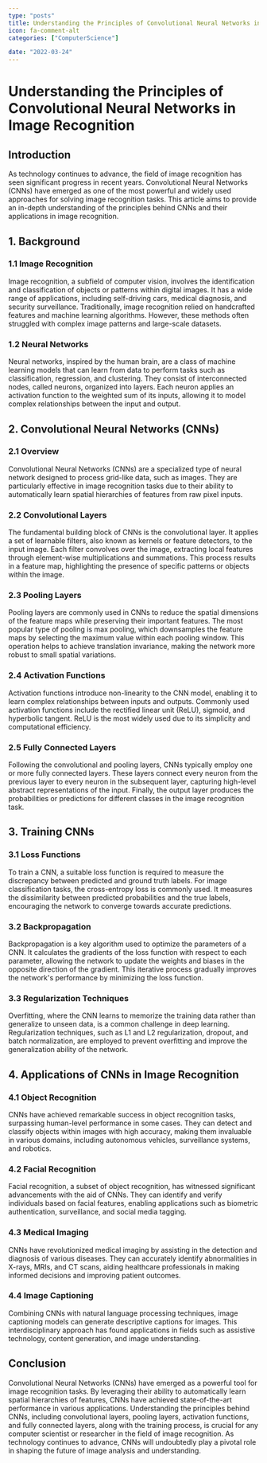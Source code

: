 ```yaml
---
type: "posts"
title: Understanding the Principles of Convolutional Neural Networks in Image Recognition
icon: fa-comment-alt
categories: ["ComputerScience"]

date: "2022-03-24"
---
```




# Understanding the Principles of Convolutional Neural Networks in Image Recognition

## Introduction

As technology continues to advance, the field of image recognition has seen significant progress in recent years. Convolutional Neural Networks (CNNs) have emerged as one of the most powerful and widely used approaches for solving image recognition tasks. This article aims to provide an in-depth understanding of the principles behind CNNs and their applications in image recognition.

## 1. Background

### 1.1 Image Recognition

Image recognition, a subfield of computer vision, involves the identification and classification of objects or patterns within digital images. It has a wide range of applications, including self-driving cars, medical diagnosis, and security surveillance. Traditionally, image recognition relied on handcrafted features and machine learning algorithms. However, these methods often struggled with complex image patterns and large-scale datasets.

### 1.2 Neural Networks

Neural networks, inspired by the human brain, are a class of machine learning models that can learn from data to perform tasks such as classification, regression, and clustering. They consist of interconnected nodes, called neurons, organized into layers. Each neuron applies an activation function to the weighted sum of its inputs, allowing it to model complex relationships between the input and output.

## 2. Convolutional Neural Networks (CNNs)

### 2.1 Overview

Convolutional Neural Networks (CNNs) are a specialized type of neural network designed to process grid-like data, such as images. They are particularly effective in image recognition tasks due to their ability to automatically learn spatial hierarchies of features from raw pixel inputs.

### 2.2 Convolutional Layers

The fundamental building block of CNNs is the convolutional layer. It applies a set of learnable filters, also known as kernels or feature detectors, to the input image. Each filter convolves over the image, extracting local features through element-wise multiplications and summations. This process results in a feature map, highlighting the presence of specific patterns or objects within the image.

### 2.3 Pooling Layers

Pooling layers are commonly used in CNNs to reduce the spatial dimensions of the feature maps while preserving their important features. The most popular type of pooling is max pooling, which downsamples the feature maps by selecting the maximum value within each pooling window. This operation helps to achieve translation invariance, making the network more robust to small spatial variations.

### 2.4 Activation Functions

Activation functions introduce non-linearity to the CNN model, enabling it to learn complex relationships between inputs and outputs. Commonly used activation functions include the rectified linear unit (ReLU), sigmoid, and hyperbolic tangent. ReLU is the most widely used due to its simplicity and computational efficiency.

### 2.5 Fully Connected Layers

Following the convolutional and pooling layers, CNNs typically employ one or more fully connected layers. These layers connect every neuron from the previous layer to every neuron in the subsequent layer, capturing high-level abstract representations of the input. Finally, the output layer produces the probabilities or predictions for different classes in the image recognition task.

## 3. Training CNNs

### 3.1 Loss Functions

To train a CNN, a suitable loss function is required to measure the discrepancy between predicted and ground truth labels. For image classification tasks, the cross-entropy loss is commonly used. It measures the dissimilarity between predicted probabilities and the true labels, encouraging the network to converge towards accurate predictions.

### 3.2 Backpropagation

Backpropagation is a key algorithm used to optimize the parameters of a CNN. It calculates the gradients of the loss function with respect to each parameter, allowing the network to update the weights and biases in the opposite direction of the gradient. This iterative process gradually improves the network's performance by minimizing the loss function.

### 3.3 Regularization Techniques

Overfitting, where the CNN learns to memorize the training data rather than generalize to unseen data, is a common challenge in deep learning. Regularization techniques, such as L1 and L2 regularization, dropout, and batch normalization, are employed to prevent overfitting and improve the generalization ability of the network.

## 4. Applications of CNNs in Image Recognition

### 4.1 Object Recognition

CNNs have achieved remarkable success in object recognition tasks, surpassing human-level performance in some cases. They can detect and classify objects within images with high accuracy, making them invaluable in various domains, including autonomous vehicles, surveillance systems, and robotics.

### 4.2 Facial Recognition

Facial recognition, a subset of object recognition, has witnessed significant advancements with the aid of CNNs. They can identify and verify individuals based on facial features, enabling applications such as biometric authentication, surveillance, and social media tagging.

### 4.3 Medical Imaging

CNNs have revolutionized medical imaging by assisting in the detection and diagnosis of various diseases. They can accurately identify abnormalities in X-rays, MRIs, and CT scans, aiding healthcare professionals in making informed decisions and improving patient outcomes.

### 4.4 Image Captioning

Combining CNNs with natural language processing techniques, image captioning models can generate descriptive captions for images. This interdisciplinary approach has found applications in fields such as assistive technology, content generation, and image understanding.

## Conclusion

Convolutional Neural Networks (CNNs) have emerged as a powerful tool for image recognition tasks. By leveraging their ability to automatically learn spatial hierarchies of features, CNNs have achieved state-of-the-art performance in various applications. Understanding the principles behind CNNs, including convolutional layers, pooling layers, activation functions, and fully connected layers, along with the training process, is crucial for any computer scientist or researcher in the field of image recognition. As technology continues to advance, CNNs will undoubtedly play a pivotal role in shaping the future of image analysis and understanding.